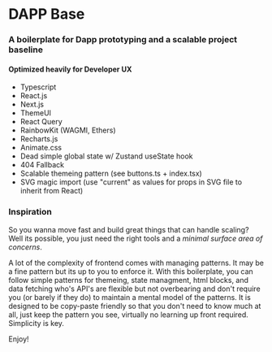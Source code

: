 # DAPP Base
### A boilerplate for Dapp prototyping and a scalable project baseline

#### Optimized heavily for Developer UX 
- Typescript
- React.js
- Next.js
- ThemeUI
- React Query
- RainbowKit (WAGMI, Ethers)
- Recharts.js
- Animate.css
- Dead simple global state w/ Zustand useState hook
- 404 Fallback
- Scalable themeing pattern (see buttons.ts + index.tsx)
- SVG magic import (use "current" as values for props in SVG file to inherit from React)

### Inspiration
So you wanna move fast and build great things that can handle scaling?
Well its possible, you just need the right tools and a *minimal surface area of concerns*.

A lot of the complexity of frontend comes with managing patterns. It may be a fine pattern but its up to you to enforce it. With this boilerplate, you can follow simple patterns for themeing, state managment, html blocks, and data fetching who's API's are flexible but not overbearing and don't require you (or barely if they do) to maintain a mental model of the patterns. It is designed to be copy-paste friendly so that you don't need to know much at all, just keep the pattern you see, virtually no learning up front required. Simplicity is key.

Enjoy!
